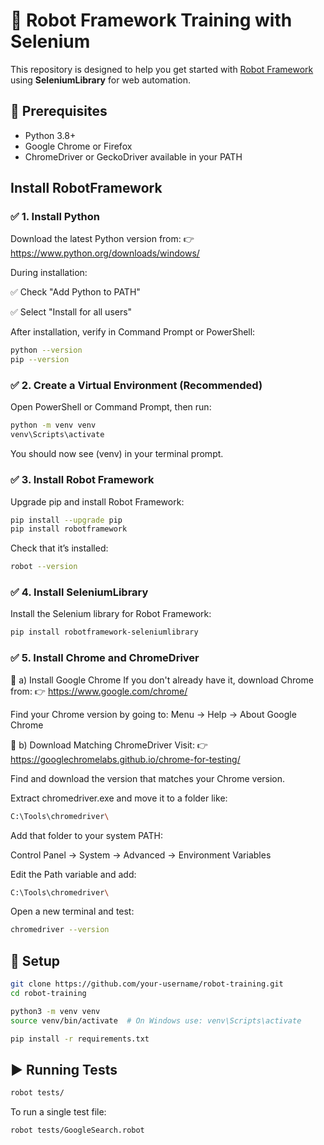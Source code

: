 # 🤖 Robot Framework Training with Selenium

This repository is designed to help you get started with [Robot Framework](https://robotframework.org/) using **SeleniumLibrary** for web automation.

## 🔧 Prerequisites

- Python 3.8+
- Google Chrome or Firefox
- ChromeDriver or GeckoDriver available in your PATH

## Install RobotFramework

### ✅ 1. Install Python

Download the latest Python version from:
👉 https://www.python.org/downloads/windows/

During installation:

✅ Check "Add Python to PATH"

✅ Select "Install for all users"

After installation, verify in Command Prompt or PowerShell:

```bash
python --version
pip --version
```

### ✅ 2. Create a Virtual Environment (Recommended)

Open PowerShell or Command Prompt, then run:

```bash
python -m venv venv
venv\Scripts\activate
```

You should now see (venv) in your terminal prompt.

### ✅ 3. Install Robot Framework

Upgrade pip and install Robot Framework:

```bash
pip install --upgrade pip
pip install robotframework
```

Check that it’s installed:

```bash
robot --version
```

### ✅ 4. Install SeleniumLibrary

Install the Selenium library for Robot Framework:

```bash
pip install robotframework-seleniumlibrary
```

### ✅ 5. Install Chrome and ChromeDriver

🔹 a) Install Google Chrome
If you don't already have it, download Chrome from:
👉 https://www.google.com/chrome/

Find your Chrome version by going to:
Menu → Help → About Google Chrome

🔹 b) Download Matching ChromeDriver
Visit:
👉 https://googlechromelabs.github.io/chrome-for-testing/

Find and download the version that matches your Chrome version.

Extract chromedriver.exe and move it to a folder like:

```bash
C:\Tools\chromedriver\
```

Add that folder to your system PATH:

Control Panel → System → Advanced → Environment Variables

Edit the Path variable and add:

```bash
C:\Tools\chromedriver\
```

Open a new terminal and test:

```bash
chromedriver --version
```

## 🚀 Setup

```bash
git clone https://github.com/your-username/robot-training.git
cd robot-training

python3 -m venv venv
source venv/bin/activate  # On Windows use: venv\Scripts\activate

pip install -r requirements.txt
```

## ▶️ Running Tests

```bash
robot tests/
```

To run a single test file:

```bash
robot tests/GoogleSearch.robot
```
